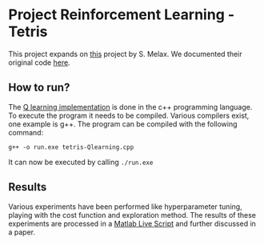 # Project Reinforcement Learning - Tetris

This project expands on [this](https://melax.github.io/tetris/tetris.html) project by S. Melax. We documented their original code [here](./tetris_height-2_2x2-pieces.cpp).

## How to run?

The [Q learning implementation](./tetris-Qlearning.cpp) is done in the c++ programming language. To execute the program it needs to be compiled. Various compilers exist, one example is g++.
The program can be compiled with the following command:
```
g++ -o run.exe tetris-Qlearning.cpp
```
It can now be executed by calling `./run.exe`

## Results

Various experiments have been performed like hyperparameter tuning, playing with the cost function and exploration method. The results of these experiments are processed in a [Matlab Live Script](./plots_tetris.mlx) and further discussed in a paper.
